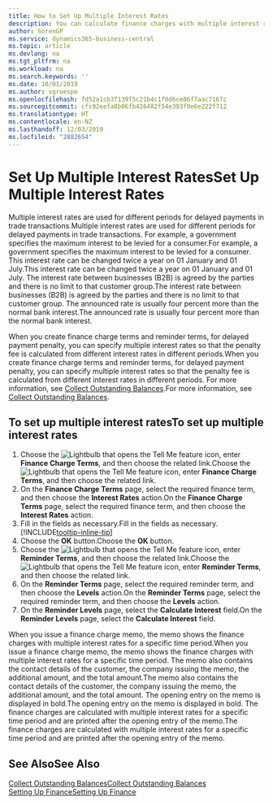 ```yaml
---
title: How to Set Up Multiple Interest Rates
description: You can calculate finance charges with multiple interest rates for a specific period. The interest calculation is similar for all financial charges, with variation only in the rate of interest for a specific period.
author: SorenGP
ms.service: dynamics365-business-central
ms.topic: article
ms.devlang: na
ms.tgt_pltfrm: na
ms.workload: na
ms.search.keywords: ''
ms.date: 10/01/2019
ms.author: sgroespe
ms.openlocfilehash: fd52a1cb3f139f5c21b4c1f0d6ce86f7aac7167c
ms.sourcegitcommit: cfc92eefa8b06fb426482f54e393f0e6e222f712
ms.translationtype: HT
ms.contentlocale: en-NZ
ms.lasthandoff: 12/03/2019
ms.locfileid: "2882654"
---
```

# <a name="set-up-multiple-interest-rates"></a><span data-ttu-id="8bb4a-104">Set Up Multiple Interest Rates</span><span class="sxs-lookup"><span data-stu-id="8bb4a-104">Set Up Multiple Interest Rates</span></span>
<span data-ttu-id="8bb4a-105">Multiple interest rates are used for different periods for delayed payments in trade transactions.</span><span class="sxs-lookup"><span data-stu-id="8bb4a-105">Multiple interest rates are used for different periods for delayed payments in trade transactions.</span></span> <span data-ttu-id="8bb4a-106">For example, a government specifies the maximum interest to be levied for a consumer.</span><span class="sxs-lookup"><span data-stu-id="8bb4a-106">For example, a government specifies the maximum interest to be levied for a consumer.</span></span> <span data-ttu-id="8bb4a-107">This interest rate can be changed twice a year on 01 January and 01 July.</span><span class="sxs-lookup"><span data-stu-id="8bb4a-107">This interest rate can be changed twice a year on 01 January and 01 July.</span></span> <span data-ttu-id="8bb4a-108">The interest rate between businesses (B2B) is agreed by the parties and there is no limit to that customer group.</span><span class="sxs-lookup"><span data-stu-id="8bb4a-108">The interest rate between businesses (B2B) is agreed by the parties and there is no limit to that customer group.</span></span> <span data-ttu-id="8bb4a-109">The announced rate is usually four percent more than the normal bank interest.</span><span class="sxs-lookup"><span data-stu-id="8bb4a-109">The announced rate is usually four percent more than the normal bank interest.</span></span>

<span data-ttu-id="8bb4a-110">When you create finance charge terms and reminder terms, for delayed payment penalty, you can specify multiple interest rates so that the penalty fee is calculated from different interest rates in different periods.</span><span class="sxs-lookup"><span data-stu-id="8bb4a-110">When you create finance charge terms and reminder terms, for delayed payment penalty, you can specify multiple interest rates so that the penalty fee is calculated from different interest rates in different periods.</span></span> <span data-ttu-id="8bb4a-111">For more information, see [Collect Outstanding Balances](receivables-collect-outstanding-balances.md).</span><span class="sxs-lookup"><span data-stu-id="8bb4a-111">For more information, see [Collect Outstanding Balances](receivables-collect-outstanding-balances.md).</span></span>

## <a name="to-set-up-multiple-interest-rates"></a><span data-ttu-id="8bb4a-112">To set up multiple interest rates</span><span class="sxs-lookup"><span data-stu-id="8bb4a-112">To set up multiple interest rates</span></span>  
1.  <span data-ttu-id="8bb4a-113">Choose the ![Lightbulb that opens the Tell Me feature](media/ui-search/search_small.png "Tell me what you want to do") icon, enter **Finance Charge Terms**, and then choose the related link.</span><span class="sxs-lookup"><span data-stu-id="8bb4a-113">Choose the ![Lightbulb that opens the Tell Me feature](media/ui-search/search_small.png "Tell me what you want to do") icon, enter **Finance Charge Terms**, and then choose the related link.</span></span>  
2.  <span data-ttu-id="8bb4a-114">On the **Finance Charge Terms** page, select the required finance term, and then choose the **Interest Rates** action.</span><span class="sxs-lookup"><span data-stu-id="8bb4a-114">On the **Finance Charge Terms** page, select the required finance term, and then choose the **Interest Rates** action.</span></span>  
3.  <span data-ttu-id="8bb4a-115">Fill in the fields as necessary.</span><span class="sxs-lookup"><span data-stu-id="8bb4a-115">Fill in the fields as necessary.</span></span> [!INCLUDE[tooltip-inline-tip](includes/tooltip-inline-tip_md.md)]
4.  <span data-ttu-id="8bb4a-116">Choose the **OK** button.</span><span class="sxs-lookup"><span data-stu-id="8bb4a-116">Choose the **OK** button.</span></span>  
5.  <span data-ttu-id="8bb4a-117">Choose the ![Lightbulb that opens the Tell Me feature](media/ui-search/search_small.png "Tell me what you want to do") icon, enter **Reminder Terms**, and then choose the related link.</span><span class="sxs-lookup"><span data-stu-id="8bb4a-117">Choose the ![Lightbulb that opens the Tell Me feature](media/ui-search/search_small.png "Tell me what you want to do") icon, enter **Reminder Terms**, and then choose the related link.</span></span>  
6.  <span data-ttu-id="8bb4a-118">On the **Reminder Terms** page, select the required reminder term, and then choose the **Levels** action.</span><span class="sxs-lookup"><span data-stu-id="8bb4a-118">On the **Reminder Terms** page, select the required reminder term, and then choose the **Levels** action.</span></span>  
7.  <span data-ttu-id="8bb4a-119">On the **Reminder Levels** page, select the **Calculate Interest** field.</span><span class="sxs-lookup"><span data-stu-id="8bb4a-119">On the **Reminder Levels** page, select the **Calculate Interest** field.</span></span>  

<span data-ttu-id="8bb4a-120">When you issue a finance charge memo, the memo shows the finance charges with multiple interest rates for a specific time period.</span><span class="sxs-lookup"><span data-stu-id="8bb4a-120">When you issue a finance charge memo, the memo shows the finance charges with multiple interest rates for a specific time period.</span></span> <span data-ttu-id="8bb4a-121">The memo also contains the contact details of the customer, the company issuing the memo, the additional amount, and the total amount.</span><span class="sxs-lookup"><span data-stu-id="8bb4a-121">The memo also contains the contact details of the customer, the company issuing the memo, the additional amount, and the total amount.</span></span> <span data-ttu-id="8bb4a-122">The opening entry on the memo is displayed in bold.</span><span class="sxs-lookup"><span data-stu-id="8bb4a-122">The opening entry on the memo is displayed in bold.</span></span> <span data-ttu-id="8bb4a-123">The finance charges are calculated with multiple interest rates for a specific time period and are printed after the opening entry of the memo.</span><span class="sxs-lookup"><span data-stu-id="8bb4a-123">The finance charges are calculated with multiple interest rates for a specific time period and are printed after the opening entry of the memo.</span></span>  

## <a name="see-also"></a><span data-ttu-id="8bb4a-124">See Also</span><span class="sxs-lookup"><span data-stu-id="8bb4a-124">See Also</span></span>  
[<span data-ttu-id="8bb4a-125">Collect Outstanding Balances</span><span class="sxs-lookup"><span data-stu-id="8bb4a-125">Collect Outstanding Balances</span></span>](receivables-collect-outstanding-balances.md)  
[<span data-ttu-id="8bb4a-126">Setting Up Finance</span><span class="sxs-lookup"><span data-stu-id="8bb4a-126">Setting Up Finance</span></span>](finance-setup-finance.md)
